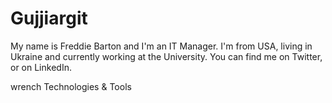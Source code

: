 # Gujjiargit

My name is Freddie Barton and I'm an IT Manager. I'm from USA, living in Ukraine and currently working at the University. You can find me on Twitter, or on LinkedIn.

wrench Technologies & Tools
         
         
